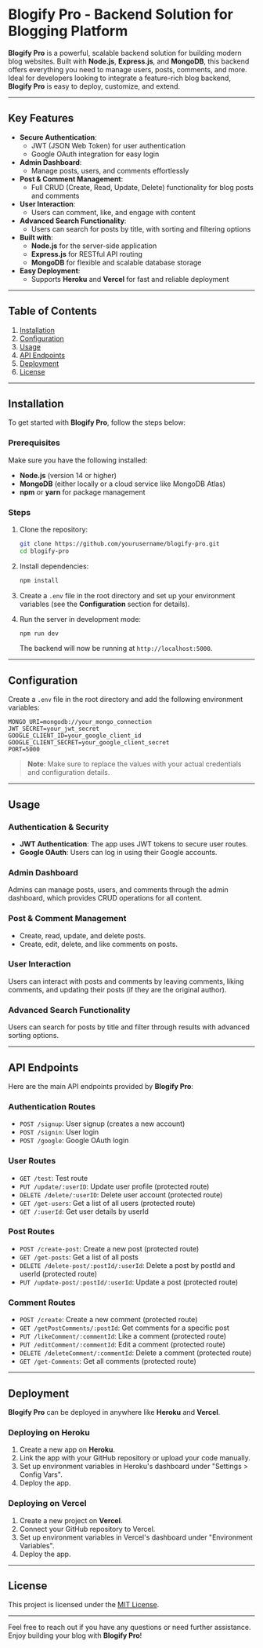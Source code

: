 
# Blogify Pro - Backend Solution for Blogging Platform

**Blogify Pro** is a powerful, scalable backend solution for building modern blog websites. Built with **Node.js**, **Express.js**, and **MongoDB**, this backend offers everything you need to manage users, posts, comments, and more. Ideal for developers looking to integrate a feature-rich blog backend, **Blogify Pro** is easy to deploy, customize, and extend.

---

## Key Features

- **Secure Authentication**:
  - JWT (JSON Web Token) for user authentication
  - Google OAuth integration for easy login
- **Admin Dashboard**:
  - Manage posts, users, and comments effortlessly
- **Post & Comment Management**:
  - Full CRUD (Create, Read, Update, Delete) functionality for blog posts and comments
- **User Interaction**:
  - Users can comment, like, and engage with content
- **Advanced Search Functionality**:
  - Users can search for posts by title, with sorting and filtering options
- **Built with**:
  - **Node.js** for the server-side application
  - **Express.js** for RESTful API routing
  - **MongoDB** for flexible and scalable database storage
- **Easy Deployment**:
  - Supports **Heroku** and **Vercel** for fast and reliable deployment

---

## Table of Contents

1. [Installation](#installation)
2. [Configuration](#configuration)
3. [Usage](#usage)
4. [API Endpoints](#api-endpoints)
5. [Deployment](#deployment)
6. [License](#license)

---

## Installation

To get started with **Blogify Pro**, follow the steps below:

### Prerequisites

Make sure you have the following installed:

- **Node.js** (version 14 or higher)
- **MongoDB** (either locally or a cloud service like MongoDB Atlas)
- **npm** or **yarn** for package management

### Steps

1. Clone the repository:

    ```bash
    git clone https://github.com/yourusername/blogify-pro.git
    cd blogify-pro
    ```

2. Install dependencies:

    ```bash
    npm install
    ```

3. Create a `.env` file in the root directory and set up your environment variables (see the **Configuration** section for details).

4. Run the server in development mode:

    ```bash
    npm run dev
    ```

    The backend will now be running at `http://localhost:5000`.

---

## Configuration

Create a `.env` file in the root directory and add the following environment variables:

```plaintext
MONGO_URI=mongodb://your_mongo_connection
JWT_SECRET=your_jwt_secret
GOOGLE_CLIENT_ID=your_google_client_id
GOOGLE_CLIENT_SECRET=your_google_client_secret
PORT=5000
```

> **Note**: Make sure to replace the values with your actual credentials and configuration details.

---

## Usage

### Authentication & Security

- **JWT Authentication**: The app uses JWT tokens to secure user routes.
- **Google OAuth**: Users can log in using their Google accounts.

### Admin Dashboard

Admins can manage posts, users, and comments through the admin dashboard, which provides CRUD operations for all content.

### Post & Comment Management

- Create, read, update, and delete posts.
- Create, edit, delete, and like comments on posts.

### User Interaction

Users can interact with posts and comments by leaving comments, liking comments, and updating their posts (if they are the original author).

### Advanced Search Functionality

Users can search for posts by title and filter through results with advanced sorting options.

---

## API Endpoints

Here are the main API endpoints provided by **Blogify Pro**:

### Authentication Routes

- `POST /signup`: User signup (creates a new account)
- `POST /signin`: User login
- `POST /google`: Google OAuth login

### User Routes

- `GET /test`: Test route
- `PUT /update/:userID`: Update user profile (protected route)
- `DELETE /delete/:userID`: Delete user account (protected route)
- `GET /get-users`: Get a list of all users (protected route)
- `GET /:userId`: Get user details by userId

### Post Routes

- `POST /create-post`: Create a new post (protected route)
- `GET /get-posts`: Get a list of all posts
- `DELETE /delete-post/:postId/:userId`: Delete a post by postId and userId (protected route)
- `PUT /update-post/:postId/:userId`: Update a post (protected route)

### Comment Routes

- `POST /create`: Create a new comment (protected route)
- `GET /getPostComments/:postId`: Get comments for a specific post
- `PUT /likeComment/:commentId`: Like a comment (protected route)
- `PUT /editComment/:commentId`: Edit a comment (protected route)
- `DELETE /deleteComment/:commentId`: Delete a comment (protected route)
- `GET /get-Comments`: Get all comments (protected route)

---

## Deployment

**Blogify Pro** can be deployed in anywhere like **Heroku** and **Vercel**.

### Deploying on Heroku

1. Create a new app on **Heroku**.
2. Link the app with your GitHub repository or upload your code manually.
3. Set up environment variables in Heroku's dashboard under "Settings > Config Vars".
4. Deploy the app.

### Deploying on Vercel

1. Create a new project on **Vercel**.
2. Connect your GitHub repository to Vercel.
3. Set up environment variables in Vercel's dashboard under "Environment Variables".
4. Deploy the app.

---

## License

This project is licensed under the [MIT License](LICENSE).

---

Feel free to reach out if you have any questions or need further assistance. Enjoy building your blog with **Blogify Pro**!
